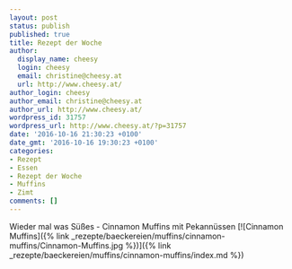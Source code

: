 ```yaml
---
layout: post
status: publish
published: true
title: Rezept der Woche
author:
  display_name: cheesy
  login: cheesy
  email: christine@cheesy.at
  url: http://www.cheesy.at/
author_login: cheesy
author_email: christine@cheesy.at
author_url: http://www.cheesy.at/
wordpress_id: 31757
wordpress_url: http://www.cheesy.at/?p=31757
date: '2016-10-16 21:30:23 +0100'
date_gmt: '2016-10-16 19:30:23 +0100'
categories:
- Rezept
- Essen
- Rezept der Woche
- Muffins
- Zimt
comments: []
---
```

Wieder mal was Süßes - Cinnamon Muffins mit Pekannüssen
[![Cinnamon Muffins]({% link _rezepte/baeckereien/muffins/cinnamon-muffins/Cinnamon-Muffins.jpg %})]({% link _rezepte/baeckereien/muffins/cinnamon-muffins/index.md %})
